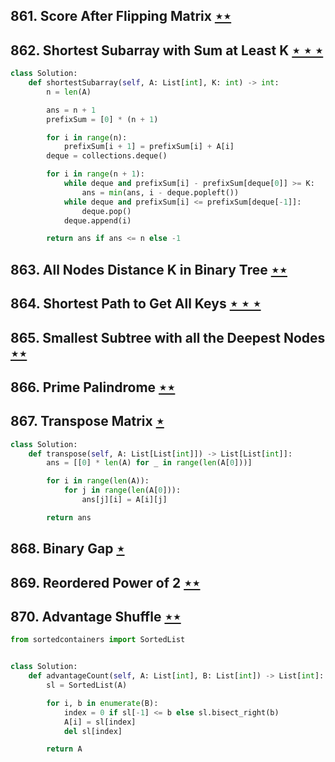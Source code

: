 ## 861. Score After Flipping Matrix [$\star\star$](https://leetcode.com/problems/score-after-flipping-matrix)

## 862. Shortest Subarray with Sum at Least K [$\star\star\star$](https://leetcode.com/problems/shortest-subarray-with-sum-at-least-k)

```python
class Solution:
    def shortestSubarray(self, A: List[int], K: int) -> int:
        n = len(A)

        ans = n + 1
        prefixSum = [0] * (n + 1)

        for i in range(n):
            prefixSum[i + 1] = prefixSum[i] + A[i]
        deque = collections.deque()

        for i in range(n + 1):
            while deque and prefixSum[i] - prefixSum[deque[0]] >= K:
                ans = min(ans, i - deque.popleft())
            while deque and prefixSum[i] <= prefixSum[deque[-1]]:
                deque.pop()
            deque.append(i)

        return ans if ans <= n else -1
```

## 863. All Nodes Distance K in Binary Tree [$\star\star$](https://leetcode.com/problems/all-nodes-distance-k-in-binary-tree)

## 864. Shortest Path to Get All Keys [$\star\star\star$](https://leetcode.com/problems/shortest-path-to-get-all-keys)

## 865. Smallest Subtree with all the Deepest Nodes [$\star\star$](https://leetcode.com/problems/smallest-subtree-with-all-the-deepest-nodes)

## 866. Prime Palindrome [$\star\star$](https://leetcode.com/problems/prime-palindrome)

## 867. Transpose Matrix [$\star$](https://leetcode.com/problems/transpose-matrix)

```python
class Solution:
    def transpose(self, A: List[List[int]]) -> List[List[int]]:
        ans = [[0] * len(A) for _ in range(len(A[0]))]

        for i in range(len(A)):
            for j in range(len(A[0])):
                ans[j][i] = A[i][j]

        return ans
```

## 868. Binary Gap [$\star$](https://leetcode.com/problems/binary-gap)

## 869. Reordered Power of 2 [$\star\star$](https://leetcode.com/problems/reordered-power-of-2)

## 870. Advantage Shuffle [$\star\star$](https://leetcode.com/problems/advantage-shuffle)

```python
from sortedcontainers import SortedList


class Solution:
    def advantageCount(self, A: List[int], B: List[int]) -> List[int]:
        sl = SortedList(A)

        for i, b in enumerate(B):
            index = 0 if sl[-1] <= b else sl.bisect_right(b)
            A[i] = sl[index]
            del sl[index]

        return A
```
